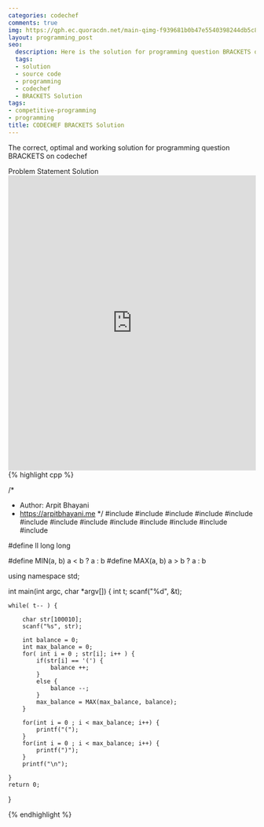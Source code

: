 ```yaml
---
categories: codechef
comments: true
img: https://qph.ec.quoracdn.net/main-qimg-f939681b0b47e5540398244db5c8966f?convert_to_webp=true
layout: programming_post
seo:
  description: Here is the solution for programming question BRACKETS on codechef
  tags:
  - solution
  - source code
  - programming
  - codechef
  - BRACKETS Solution
tags:
- competitive-programming
- programming
title: CODECHEF BRACKETS Solution
---
```

The correct, optimal and working solution for programming question BRACKETS on codechef

<div class="ui secondary pointing large menu">
  <a class="grey item" data-tab="problem-statement">
    Problem Statement
  </a>
  <a class="active item grey" data-tab="solution">
    Solution
  </a>
</div>
<div class="ui bottom attached tab" data-tab="problem-statement">
    <iframe src="https://www.codechef.com/problems/BRACKETS" width="100%" height="600px" style="overflow: scroll; border: none;"></iframe>
</div>
<div class="ui bottom attached active tab" data-tab="solution">
{% highlight cpp %}

/*
 *  Author: Arpit Bhayani
 *  https://arpitbhayani.me
 */
#include <cmath>
#include <cstdio>
#include <cstdlib>
#include <climits>
#include <deque>
#include <iostream>
#include <list>
#include <limits>
#include <map>
#include <queue>
#include <set>
#include <stack>
#include <vector>

#define ll long long

#define MIN(a, b) a < b ? a : b
#define MAX(a, b) a > b ? a : b

using namespace std;

int main(int argc, char *argv[]) {
    int t;
    scanf("%d", &t);

    while( t-- ) {

        char str[100010];
        scanf("%s", str);

        int balance = 0;
        int max_balance = 0;
        for( int i = 0 ; str[i]; i++ ) {
            if(str[i] == '(') {
                balance ++;
            }
            else {
                balance --;
            }
            max_balance = MAX(max_balance, balance);
        }

        for(int i = 0 ; i < max_balance; i++) {
            printf("(");
        }
        for(int i = 0 ; i < max_balance; i++) {
            printf(")");
        }
        printf("\n");

    }
    return 0;
}


{% endhighlight %}
</div>
